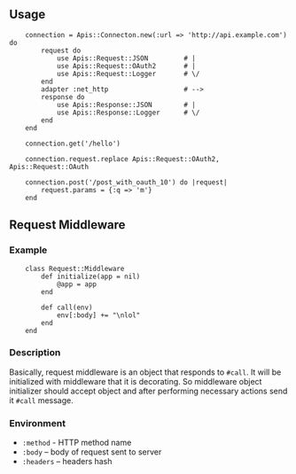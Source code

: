## Usage

		connection = Apis::Connecton.new(:url => 'http://api.example.com') do
			request do
				use Apis::Request::JSON			# |
				use Apis::Request::OAuth2		# |
				use Apis::Request::Logger		# \/
			end
			adapter :net_http					# -->
			response do
				use Apis::Response::JSON		# |
				use Apis::Response::Logger		# \/
			end
		end
		
		connection.get('/hello')
		
		connection.request.replace Apis::Request::OAuth2, Apis::Request::OAuth
		
		connection.post('/post_with_oauth_10') do |request|
			request.params = {:q => 'm'}
		end

## Request Middleware


### Example

		class Request::Middleware
			def initialize(app = nil)
				@app = app
			end
			
			def call(env)
				env[:body] += "\nlol"
			end
		end

### Description

Basically, request middleware is an object that responds to `#call`.
It will be initialized with middleware that it is decorating. So middleware object
initializer should accept object and after performing necessary actions send it `#call`
message.

### Environment

* `:method` - HTTP method name
* `:body` – body of request sent to server
* `:headers` – headers hash